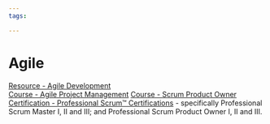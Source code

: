 ```yaml
---
tags:

---
```

# Agile

[Resource - Agile Development](https://se-education.org/learningresources/contents/projectManagement/AgileDevelopment.html)  
[Course - Agile Project Management](https://learning.oreilly.com/course/agile-project-management/9781804615799/)
[Course - Scrum Product Owner](https://learning.oreilly.com/course/scrum-product-owner/9780134840451/)
[Certification - Professional Scrum™ Certifications](https://www.scrum.org/professional-scrum-certifications) - specifically Professional Scrum Master I, II and III; and Professional Scrum Product Owner I, II and III.  
